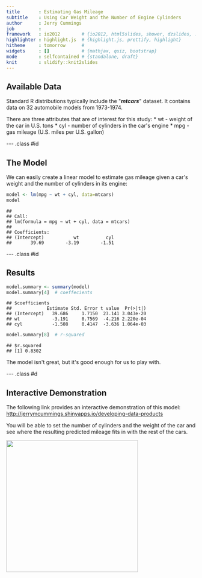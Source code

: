 ```yaml
---
title       : Estimating Gas Mileage
subtitle    : Using Car Weight and the Number of Engine Cylinders
author      : Jerry Cummings
job         : 
framework   : io2012        # {io2012, html5slides, shower, dzslides, ...}
highlighter : highlight.js  # {highlight.js, prettify, highlight}
hitheme     : tomorrow      # 
widgets     : []            # {mathjax, quiz, bootstrap}
mode        : selfcontained # {standalone, draft}
knit        : slidify::knit2slides
---
```


## Available Data

Standard R distributions typically include the "***mtcars***" dataset. It contains data on 32 automobile models from 1973-1974.
<p>
There are three attributes that are of interest for this study:
* wt - weight of the car in U.S. tons
* cyl - number of cylinders in the car's engine
* mpg - gas mileage (U.S. miles per U.S. gallon)

--- .class #id 

## The Model

We can easily create a linear model to estimate gas mileage given
a car's weight and the number of cylinders in its engine:


```r
model <- lm(mpg ~ wt + cyl, data=mtcars)
model
```

```
## 
## Call:
## lm(formula = mpg ~ wt + cyl, data = mtcars)
## 
## Coefficients:
## (Intercept)           wt          cyl  
##       39.69        -3.19        -1.51
```

--- .class #id 

## Results


```r
model.summary <- summary(model)
model.summary[4]  # coeffecients
```

```
## $coefficients
##             Estimate Std. Error t value  Pr(>|t|)
## (Intercept)   39.686     1.7150  23.141 3.043e-20
## wt            -3.191     0.7569  -4.216 2.220e-04
## cyl           -1.508     0.4147  -3.636 1.064e-03
```

```r
model.summary[8]  # r-squared
```

```
## $r.squared
## [1] 0.8302
```

The model isn't great, but it's good enough for us to play with.

--- .class #d

## Interactive Demonstration

The following link provides an interactive demonstration of this model:   
http://jerrymcummings.shinyapps.io/developing-data-products   
   
You will be able to set the number of cylinders and the weight of
the car and see where the resulting predicted mileage fits in with
the rest of the cars.

<img src="/home/jerrymcummings/projects/coursera-developing-data-products/shiny.png" height="350px"/>
